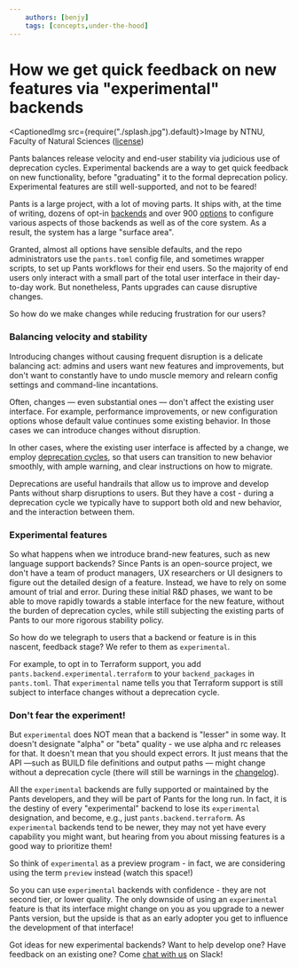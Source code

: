 ```yaml
---
    authors: [benjy]
    tags: [concepts,under-the-hood]
---
```


# How we get quick feedback on new features via "experimental" backends

<CaptionedImg src={require("./splash.jpg").default}>Image by NTNU, Faculty of Natural Sciences ([license](https://creativecommons.org/licenses/by/2.0/))</CaptionedImg>

Pants balances release velocity and end-user stability via judicious use of deprecation cycles. Experimental backends are a way to get quick feedback on new functionality, before "graduating" it to the formal deprecation policy. Experimental features are still well-supported, and not to be feared!

<!--truncate-->

Pants is a large project, with a lot of moving parts. It ships with, at the time of writing, dozens of opt-in [backends](https://www.pantsbuild.org/docs/enabling-backends) and over 900 [options](https://www.pantsbuild.org/docs/options) to configure various aspects of those backends as well as of the core system. As a result, the system has a large "surface area".

Granted, almost all options have sensible defaults, and the repo administrators use the `pants.toml` config file, and sometimes wrapper scripts, to set up Pants workflows for their end users. So the majority of end users only interact with a small part of the total user interface in their day-to-day work. But nonetheless, Pants upgrades can cause disruptive changes.

So how do we make changes while reducing frustration for our users?

### Balancing velocity and stability

Introducing changes without causing frequent disruption is a delicate balancing act: admins and users want new features and improvements, but don't want to constantly have to undo muscle memory and relearn config settings and command-line incantations.

Often, changes — even substantial ones — don't affect the existing user interface. For example, performance improvements, or new configuration options whose default value continues some existing behavior. In those cases we can introduce changes without disruption.

In other cases, where the existing user interface is affected by a change, we employ [deprecation cycles](https://www.pantsbuild.org/docs/deprecation-policy), so that users can transition to new behavior smoothly, with ample warning, and clear instructions on how to migrate.

Deprecations are useful handrails that allow us to improve and develop Pants without sharp disruptions to users. But they have a cost - during a deprecation cycle we typically have to support both old and new behavior, and the interaction between them.

### Experimental features

So what happens when we introduce brand-new features, such as new language support backends? Since Pants is an open-source project, we don't have a team of product managers, UX researchers or UI designers to figure out the detailed design of a feature. Instead, we have to rely on some amount of trial and error. During these initial R&D phases, we want to be able to move rapidly towards a stable interface for the new feature, without the burden of deprecation cycles, while still subjecting the existing parts of Pants to our more rigorous stability policy.

So how do we telegraph to users that a backend or feature is in this nascent, feedback stage? We refer to them as `experimental`.

For example, to opt in to Terraform support, you add `pants.backend.experimental.terraform` to your `backend_packages` in `pants.toml`. That `experimental` name tells you that Terraform support is still subject to interface changes without a deprecation cycle.

### Don't fear the experiment!

But `experimental` does NOT mean that a backend is "lesser" in some way. It doesn't designate "alpha" or "beta" quality - we use alpha and rc releases for that. It doesn't mean that you should expect errors. It just means that the API —such as BUILD file definitions and output paths — might change without a deprecation cycle (there will still be warnings in the [changelog](https://www.pantsbuild.org/docs/changelog)).

All the `experimental` backends are fully supported or maintained by the Pants developers, and they will be part of Pants for the long run. In fact, it is the destiny of every "experimental" backend to lose its `experimental` designation, and become, e.g., just `pants.backend.terraform`. As `experimental` backends tend to be newer, they may not yet have every capability you might want, but hearing from you about missing features is a good way to prioritize them!

So think of `experimental` as a preview program - in fact, we are considering using the term `preview` instead (watch this space!)

So you can use `experimental` backends with confidence - they are not second tier, or lower quality. The only downside of using an `experimental` feature is that its interface might change on you as you upgrade to a newer Pants version, but the upside is that as an early adopter you get to influence the development of that interface!

Got ideas for new experimental backends? Want to help develop one? Have feedback on an existing one? Come [chat with us](https://www.pantsbuild.org/docs/getting-help) on Slack!
